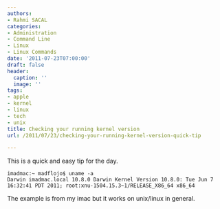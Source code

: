 ```yaml
---
authors:
- Rahmi SACAL
categories:
- Administration
- Command Line
- Linux
- Linux Commands
date: '2011-07-23T07:00:00'
draft: false
header:
  caption: ''
  image: ''
tags:
- apple
- kernel
- linux
- tech
- unix
title: Checking your running kernel version
url: /2011/07/23/checking-your-running-kernel-version-quick-tip

---
```


This is a quick and easy tip for the day.

    imadmac:~ madflojo$ uname -a  
    Darwin imadmac.local 10.8.0 Darwin Kernel Version 10.8.0: Tue Jun 7 16:32:41 PDT 2011; root:xnu-1504.15.3~1/RELEASE_X86_64 x86_64

The example is from my imac but it works on unix/linux in general.
